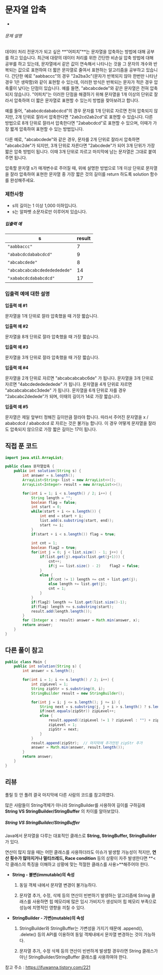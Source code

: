 # 문자열 압축

- 

###### 문제 설명

데이터 처리 전문가가 되고 싶은 **"어피치"**는 문자열을 압축하는 방법에 대해 공부를 하고 있습니다. 최근에 대량의 데이터 처리를 위한 간단한 비손실 압축 방법에 대해 공부를 하고 있는데, 문자열에서 같은 값이 연속해서 나타나는 것을 그 문자의 개수와 반복되는 값으로 표현하여 더 짧은 문자열로 줄여서 표현하는 알고리즘을 공부하고 있습니다.
간단한 예로 "aabbaccc"의 경우 "2a2ba3c"(문자가 반복되지 않아 한번만 나타난 경우 1은 생략함)와 같이 표현할 수 있는데, 이러한 방식은 반복되는 문자가 적은 경우 압축률이 낮다는 단점이 있습니다. 예를 들면, "abcabcdede"와 같은 문자열은 전혀 압축되지 않습니다. "어피치"는 이러한 단점을 해결하기 위해 문자열을 1개 이상의 단위로 잘라서 압축하여 더 짧은 문자열로 표현할 수 있는지 방법을 찾아보려고 합니다.

예를 들어, "ababcdcdababcdcd"의 경우 문자를 1개 단위로 자르면 전혀 압축되지 않지만, 2개 단위로 잘라서 압축한다면 "2ab2cd2ab2cd"로 표현할 수 있습니다. 다른 방법으로 8개 단위로 잘라서 압축한다면 "2ababcdcd"로 표현할 수 있으며, 이때가 가장 짧게 압축하여 표현할 수 있는 방법입니다.

다른 예로, "abcabcdede"와 같은 경우, 문자를 2개 단위로 잘라서 압축하면 "abcabc2de"가 되지만, 3개 단위로 자른다면 "2abcdede"가 되어 3개 단위가 가장 짧은 압축 방법이 됩니다. 이때 3개 단위로 자르고 마지막에 남는 문자열은 그대로 붙여주면 됩니다.

압축할 문자열 s가 매개변수로 주어질 때, 위에 설명한 방법으로 1개 이상 단위로 문자열을 잘라 압축하여 표현한 문자열 중 가장 짧은 것의 길이를 return 하도록 solution 함수를 완성해주세요.

### 제한사항

- s의 길이는 1 이상 1,000 이하입니다.
- s는 알파벳 소문자로만 이루어져 있습니다.

##### 입출력 예

| s                            | result |
| ---------------------------- | ------ |
| `"aabbaccc"`                 | 7      |
| `"ababcdcdababcdcd"`         | 9      |
| `"abcabcdede"`               | 8      |
| `"abcabcabcabcdededededede"` | 14     |
| `"xababcdcdababcdcd"`        | 17     |

### 입출력 예에 대한 설명

**입출력 예 #1**

문자열을 1개 단위로 잘라 압축했을 때 가장 짧습니다.

**입출력 예 #2**

문자열을 8개 단위로 잘라 압축했을 때 가장 짧습니다.

**입출력 예 #3**

문자열을 3개 단위로 잘라 압축했을 때 가장 짧습니다.

**입출력 예 #4**

문자열을 2개 단위로 자르면 "abcabcabcabc6de" 가 됩니다.
문자열을 3개 단위로 자르면 "4abcdededededede" 가 됩니다.
문자열을 4개 단위로 자르면 "abcabcabcabc3dede" 가 됩니다.
문자열을 6개 단위로 자를 경우 "2abcabc2dedede"가 되며, 이때의 길이가 14로 가장 짧습니다.

**입출력 예 #5**

문자열은 제일 앞부터 정해진 길이만큼 잘라야 합니다.
따라서 주어진 문자열을 x / ababcdcd / ababcdcd 로 자르는 것은 불가능 합니다.
이 경우 어떻게 문자열을 잘라도 압축되지 않으므로 가장 짧은 길이는 17이 됩니다.



## 직접 푼 코드

```java
import java.util.ArrayList;

public class 문자열압축 {
    public int solution(String s) {
        int answer = s.length();
        ArrayList<String> list = new ArrayList<>();
        ArrayList<Integer> result = new ArrayList<>();

        for(int i = 1; i < s.length() / 2; i++) {
            String length = "";
            boolean flag = false;
            int start = 0;
            while(start + i <= s.length()) {
                int end = start + i;
                list.add(s.substring(start, end));
                start += i;
            }
            if(start + i < s.length()) flag = true;
        
            int cnt = 1;
            boolean flag2 = true;
            for(int j = 0; j < list.size() - 1; j++) {
                if(list.get(j).equals(list.get(j+1))) {
                    cnt++;
                    if(j == list.size() - 2)    flag2 = false;
                }
                else {
                    if(cnt != 1) length += cnt + list.get(j);
                    else length += list.get(j);
                    cnt = 1;
                }
            }
            if(flag2) length += list.get(list.size()-1);
            if(flag) length += s.substring(start);
            result.add(length.length());
        }
        for (Integer x : result) answer = Math.min(answer, x);
        return answer;
    }
}

```



## 다른 풀이 참고

```java
public class Main {
    public int solution(String s) {
        int answer = s.length();

        for(int i = 1; i <= s.length() / 2; i++) {
            int zipLevel = 1;
            String zipStr = s.substring(0, i);
            StringBuilder result = new StringBuilder();

            for(int j = i; j <= s.length(); j += i) {
                String next = s.substring(j, j + i > s.length() ? s.length() : i + j);
                if(next.equals(zipStr)) zipLevel++;
                else {
                    result.append((zipLevel != 1 ? zipLevel : "") + zipStr);
                    zipLevel = 1;
                    zipStr = next;
                }
            }
            result.append(zipStr);	// 마지막에 추가안된 zipStr 추가
            answer = Math.min(answer, result.length());
        }
        return answer;
    }
}
```



## 리뷰

풀릴 듯 안 풀려 결국 마지막에 다른 사람의 코드를 참고하였다.

많은 사람들이 String객체가 아니라 StringBuilder를 사용하여 길이를 구하길래 **String VS StringBuilder/StringBuffer** 의 차이를 알아보았다.



##### String VS StringBuilder/StringBuffer

Java에서 문자열을 다루는 대표적인 클래스로 **String, StringBuffer, StringBuilder**가 있다.

연산이 많지 않을 때는 어떤 클래스를 사용하더라도 이슈가 발생할 가능성이 적지만, **연산 횟수가 많아지거나 멀티쓰레드, Race condition** 등의 상황이 자주 발생한다면 **<각 클래스의 특징을 이해하고 상황에 맞는 적절한 클래스를 사용>**해주어야 한다.



- **String - 불변(immutable)의 속성**

  1. 동일 객체 내에서 문자열 변경이 불가능하다.

  2. 문자열 추가, 수정, 삭제 등의 연산이 빈번하기 발생하는 알고리즘에 String 클래스를 사용하면 힙 메모리에 많은 임시 가비지가 생성되어 힙 메모리 부족으로 성능에 치명적인 영향을 끼칠 수 있다.

  

- **StringBuilder - 가변(mutable)의 속성**

  1. StringBuilder와 StringBuffer는 가변성을 가지기 때문에 .append(), .delete() 등의 API를 이용하여 동일 객체내에서 문자열 변경하는 것이 가능하다.

  2. 문자열 추가, 수정 삭제 등의 연산이 빈번하게 발생할 경우라면 String 클래스가 아닌 StringBuilder/StringBuffer 클래스를 사용하여야 한다.



참고 주소 : https://ifuwanna.tistory.com/221

